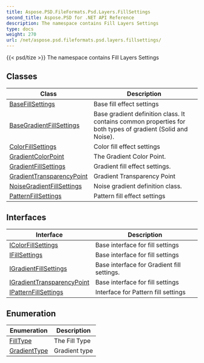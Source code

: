 ```yaml
---
title: Aspose.PSD.FileFormats.Psd.Layers.FillSettings
second_title: Aspose.PSD for .NET API Reference
description: The namespace contains Fill Layers Settings
type: docs
weight: 270
url: /net/aspose.psd.fileformats.psd.layers.fillsettings/
---
```

{{< psd/tize >}}
The namespace contains Fill Layers Settings

## Classes

| Class | Description |
| --- | --- |
| [BaseFillSettings](./basefillsettings/) | Base fill effect settings |
| [BaseGradientFillSettings](./basegradientfillsettings/) | Base gradient definition class. It contains common properties for both types of gradient (Solid and Noise). |
| [ColorFillSettings](./colorfillsettings/) | Color fill effect settings |
| [GradientColorPoint](./gradientcolorpoint/) | The Gradient Color Point. |
| [GradientFillSettings](./gradientfillsettings/) | Gradient fill effect settings. |
| [GradientTransparencyPoint](./gradienttransparencypoint/) | Gradient Transparency Point |
| [NoiseGradientFillSettings](./noisegradientfillsettings/) | Noise gradient definition class. |
| [PatternFillSettings](./patternfillsettings/) | Pattern fill effect settings |
## Interfaces

| Interface | Description |
| --- | --- |
| [IColorFillSettings](./icolorfillsettings/) | Base interface for fill settings |
| [IFillSettings](./ifillsettings/) | Base interface for fill settings |
| [IGradientFillSettings](./igradientfillsettings/) | Base interface for Gradient fill settings. |
| [IGradientTransparencyPoint](./igradienttransparencypoint/) | Base interface for fill settings |
| [IPatternFillSettings](./ipatternfillsettings/) | Interface for Pattern fill settings |
## Enumeration

| Enumeration | Description |
| --- | --- |
| [FillType](./filltype/) | The Fill Type |
| [GradientType](./gradienttype/) | Gradient type |


